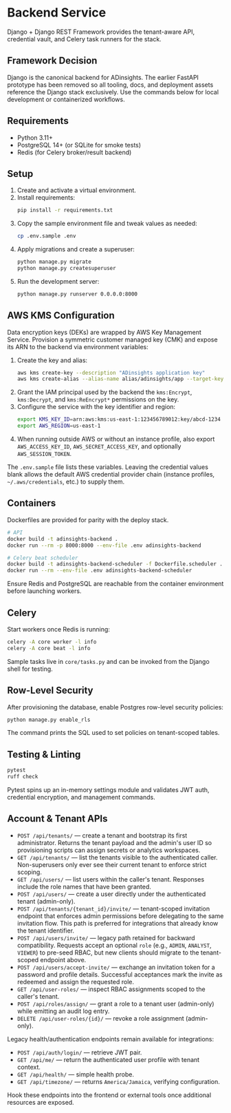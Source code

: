 # Backend Service

Django + Django REST Framework provides the tenant-aware API, credential vault, and Celery task
runners for the stack.

## Framework Decision

Django is the canonical backend for ADinsights. The earlier FastAPI prototype has been removed so
all tooling, docs, and deployment assets reference the Django stack exclusively. Use the commands
below for local development or containerized workflows.

## Requirements
- Python 3.11+
- PostgreSQL 14+ (or SQLite for smoke tests)
- Redis (for Celery broker/result backend)

## Setup
1. Create and activate a virtual environment.
2. Install requirements:
   ```bash
   pip install -r requirements.txt
   ```
3. Copy the sample environment file and tweak values as needed:
   ```bash
   cp .env.sample .env
   ```
4. Apply migrations and create a superuser:
   ```bash
   python manage.py migrate
   python manage.py createsuperuser
   ```
5. Run the development server:
   ```bash
   python manage.py runserver 0.0.0.0:8000
   ```

## AWS KMS Configuration

Data encryption keys (DEKs) are wrapped by AWS Key Management Service. Provision a symmetric
customer managed key (CMK) and expose its ARN to the backend via environment variables:

1. Create the key and alias:
   ```bash
   aws kms create-key --description "ADinsights application key"
   aws kms create-alias --alias-name alias/adinsights/app --target-key-id <key-id>
   ```
2. Grant the IAM principal used by the backend the `kms:Encrypt`, `kms:Decrypt`, and
   `kms:ReEncrypt*` permissions on the key.
3. Configure the service with the key identifier and region:
   ```bash
   export KMS_KEY_ID=arn:aws:kms:us-east-1:123456789012:key/abcd-1234
   export AWS_REGION=us-east-1
   ```
4. When running outside AWS or without an instance profile, also export `AWS_ACCESS_KEY_ID`,
   `AWS_SECRET_ACCESS_KEY`, and optionally `AWS_SESSION_TOKEN`.

The `.env.sample` file lists these variables. Leaving the credential values blank allows the
default AWS credential provider chain (instance profiles, `~/.aws/credentials`, etc.) to supply
them.

## Containers

Dockerfiles are provided for parity with the deploy stack.

```bash
# API
docker build -t adinsights-backend .
docker run --rm -p 8000:8000 --env-file .env adinsights-backend

# Celery beat scheduler
docker build -t adinsights-backend-scheduler -f Dockerfile.scheduler .
docker run --rm --env-file .env adinsights-backend-scheduler
```

Ensure Redis and PostgreSQL are reachable from the container environment before launching workers.

## Celery
Start workers once Redis is running:
```bash
celery -A core worker -l info
celery -A core beat -l info
```
Sample tasks live in `core/tasks.py` and can be invoked from the Django shell for testing.

## Row-Level Security
After provisioning the database, enable Postgres row-level security policies:
```bash
python manage.py enable_rls
```
The command prints the SQL used to set policies on tenant-scoped tables.

## Testing & Linting
```bash
pytest
ruff check
```
Pytest spins up an in-memory settings module and validates JWT auth, credential encryption, and
management commands.

## Account & Tenant APIs
- `POST /api/tenants/` — create a tenant and bootstrap its first administrator. Returns the
  tenant payload and the admin's user ID so provisioning scripts can assign secrets or analytics
  workspaces.
- `GET /api/tenants/` — list the tenants visible to the authenticated caller. Non-superusers only
  ever see their current tenant to enforce strict scoping.
- `GET /api/users/` — list users within the caller's tenant. Responses include the role names that
  have been granted.
- `POST /api/users/` — create a user directly under the authenticated tenant (admin-only).
- `POST /api/tenants/{tenant_id}/invite/` — tenant-scoped invitation endpoint that enforces admin
  permissions before delegating to the same invitation flow. This path is preferred for
  integrations that already know the tenant identifier.
- `POST /api/users/invite/` — legacy path retained for backward compatibility. Requests accept an
  optional `role` (e.g., `ADMIN`, `ANALYST`, `VIEWER`) to pre-seed RBAC, but new clients should
  migrate to the tenant-scoped endpoint above.
- `POST /api/users/accept-invite/` — exchange an invitation token for a password and profile
  details. Successful acceptances mark the invite as redeemed and assign the requested role.
- `GET /api/user-roles/` — inspect RBAC assignments scoped to the caller's tenant.
- `POST /api/roles/assign/` — grant a role to a tenant user (admin-only) while emitting an
  audit log entry.
- `DELETE /api/user-roles/{id}/` — revoke a role assignment (admin-only).

Legacy health/authentication endpoints remain available for integrations:

- `POST /api/auth/login/` — retrieve JWT pair.
- `GET /api/me/` — return the authenticated user profile with tenant context.
- `GET /api/health/` — simple health probe.
- `GET /api/timezone/` — returns `America/Jamaica`, verifying configuration.

Hook these endpoints into the frontend or external tools once additional resources are exposed.
